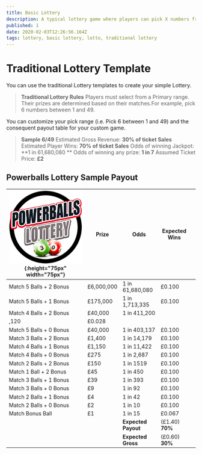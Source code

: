 ```yaml
---
title: Basic Lottery
description: A typical lottery game where players can pick X numbers from a range Y.
published: 1
date: 2020-02-03T12:26:56.164Z
tags: lottery, basic lottery, lotto, traditional lottery
---
```



# Traditional Lottery Template

You can use the traditional Lottery templates to create your simple Lottery.

>**Traditional Lottery Rules**
Players must select from a Primary range. Their prizes are determined based on their matches.For example, pick 6 numbers between 1 and 49.

You can customize your pick range (i.e. Pick 6 between 1 and 49) and the consequent payout table for your custom game.

>**Sample 6/49**
Estimated Gross Revenue: **30% of ticket Sales** 
Estimated Player Wins: **70% of ticket Sales** 
Odds of winning Jackpot: **1 in 61,680,080 ** 
Odds of winning any prize: **1 in 7** 
Assumed Ticket Price: **£2**  

## Powerballs Lottery Sample Payout



| ![powerball-lottery.png](/uploads/powerball-lottery.png){:height="75px" width="75px"}       | Prize   | Odds                             | Expected Wins         |                       |
|---------------|---------|----------------------------------|-----------------------|-----------------------|
| Match 5 Balls + 2 Bonus      | £6,000,000 | 1 in 61,680,080                   | £0.100               |                       |
| Match 5 Balls + 1 Bonus     | £175,000  | 1 in 1,713,335                     | £0.100               |                       |
| Match 4 Balls + 2 Bonus     | £40,000     | 1 in 411,200
,120                         | £0.028               |                       |
| Match 5 Balls + 0 Bonus     | £40,000      | 1 in 403,137                        | £0.100               |                       |
|     Match 3 Balls + 2 Bonus        | £1,400     | 1 in 14,179                           | £0.100               |                
|     Match 4 Balls + 1 Bonus        | £1,150    | 1 in 11,422                          | £0.100              |     
|     Match 4 Balls + 0 Bonus       | £275     | 1 in 2,687                      | £0.100             |    
|     Match 2 Balls + 2 Bonus     | £150    | 1 in 1519                          | £0.100             |      
|     Match 1 Ball + 2 Bonus     | £45    | 1 in 450                          | £0.100              |  
|     Match 3 Balls + 1 Bonus     | £39    | 1 in 393                           | £0.100              | 
|     Match 3 Balls + 0 Bonus     | £9    | 1 in 92                           | £0.100              |   
|     Match 2 Balls + 1 Bonus     | £4    | 1 in 42                           | £0.100              |  
|     Match 2 Balls + 0 Bonus     | £2    | 1 in 10                           | £0.100              |   
|     Match Bonus Ball     | £1    | 1 in 15                           | £0.067                |            
| |       |**Expected Payout**  | (£1.40) **70%**  |  |
| |       |**Expected Gross**  | (£0.60) **30%**   |  |